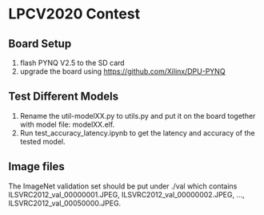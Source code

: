 # LPCV2020 Contest

## Board Setup

1. flash PYNQ V2.5 to the SD card
2. upgrade the board using <https://github.com/Xilinx/DPU-PYNQ>

## Test Different Models

1. Rename the util-modelXX.py to utils.py and put it on the board together with model file: modelXX.elf.
2. Run test_accuracy_latency.ipynb to get the latency and accuracy of the tested model.

## Image files

The ImageNet validation set should be put under ./val which contains ILSVRC2012_val_00000001.JPEG, ILSVRC2012_val_00000002.JPEG, ..., ILSVRC2012_val_00050000.JPEG.